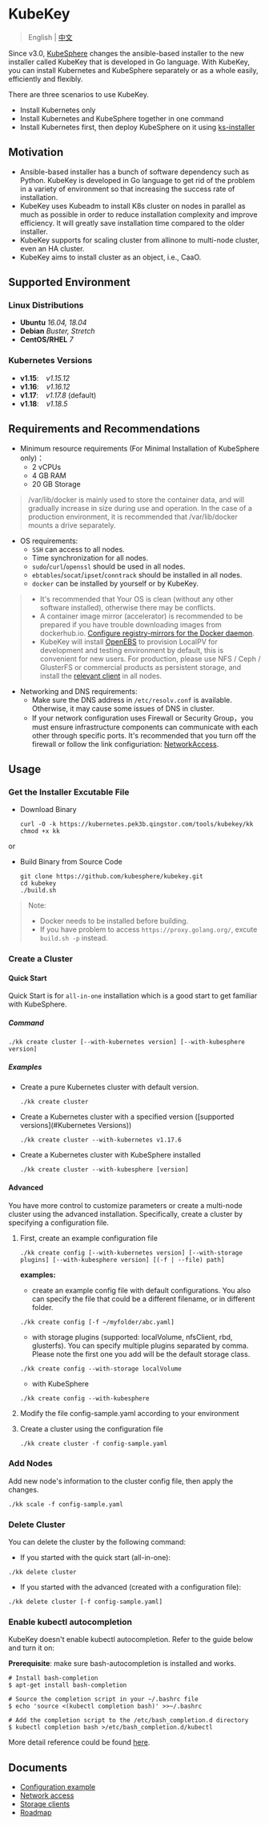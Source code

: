 # KubeKey

> English | [中文](README_zh-CN.md)

Since v3.0, [KubeSphere](https://kubesphere.io) changes the ansible-based installer to the new installer called KubeKey that is developed in Go language. With KubeKey, you can install Kubernetes and KubeSphere separately or as a whole easily, efficiently and flexibly.

There are three scenarios to use KubeKey.

* Install Kubernetes only
* Install Kubernetes and KubeSphere together in one command
* Install Kubernetes first, then deploy KubeSphere on it using [ks-installer](https://github.com/kubesphere/ks-installer)

## Motivation

* Ansible-based installer has a bunch of software dependency such as Python. KubeKey is developed in Go language to get rid of the problem in a variety of environment so that increasing the success rate of installation.
* KubeKey uses Kubeadm to install K8s cluster on nodes in parallel as much as possible in order to reduce installation complexity and improve efficiency. It will greatly save installation time compared to the older installer.
* KubeKey supports for scaling cluster from allinone to multi-node cluster, even an HA cluster.
* KubeKey aims to install cluster as an object, i.e., CaaO.

## Supported Environment

### Linux Distributions

* **Ubuntu**  *16.04, 18.04*
* **Debian**  *Buster, Stretch*
* **CentOS/RHEL**  *7*

### Kubernetes Versions

* **v1.15**: &ensp; *v1.15.12*
* **v1.16**: &ensp; *v1.16.12*
* **v1.17**: &ensp; *v1.17.8* (default)
* **v1.18**: &ensp; *v1.18.5*

## Requirements and Recommendations

* Minimum resource requirements (For Minimal Installation of KubeSphere only)：
  * 2 vCPUs
  * 4 GB RAM
  * 20 GB Storage

> /var/lib/docker is mainly used to store the container data, and will gradually increase in size during use and operation. In the case of a production environment, it is recommended that /var/lib/docker mounts a drive separately.

* OS requirements:
  * `SSH` can access to all nodes.
  * Time synchronization for all nodes.
  * `sudo`/`curl`/`openssl` should be used in all nodes.
  * `ebtables`/`socat`/`ipset`/`conntrack` should be installed in all nodes.
  * `docker` can be installed by yourself or by KubeKey.

> * It's recommended that Your OS is clean (without any other software installed), otherwise there may be conflicts.  
> * A container image mirror (accelerator) is recommended to be prepared if you have trouble downloading images from dockerhub.io. [Configure registry-mirrors for the Docker daemon](https://docs.docker.com/registry/recipes/mirror/#configure-the-docker-daemon).
> * KubeKey will install [OpenEBS](https://openebs.io/) to provision LocalPV for development and testing environment by default, this is convenient for new users. For production, please use NFS / Ceph / GlusterFS  or commercial products as persistent storage, and install the [relevant client](docs/storage-client.md) in all nodes.

* Networking and DNS requirements:
  * Make sure the DNS address in `/etc/resolv.conf` is available. Otherwise, it may cause some issues of DNS in cluster.
  * If your network configuration uses Firewall or Security Group，you must ensure infrastructure components can communicate with each other through specific ports. It's recommended that you turn off the firewall or follow the link configuriation: [NetworkAccess](docs/network-access.md).

## Usage

### Get the Installer Excutable File

* Download Binary

    ```shell script
    curl -O -k https://kubernetes.pek3b.qingstor.com/tools/kubekey/kk
    chmod +x kk
    ```

or

* Build Binary from Source Code

    ```shell script
    git clone https://github.com/kubesphere/kubekey.git
    cd kubekey
    ./build.sh
    ```

> Note:
>
> * Docker needs to be installed before building.
> * If you have problem to access `https://proxy.golang.org/`, excute `build.sh -p` instead.

### Create a Cluster

#### Quick Start

Quick Start is for `all-in-one` installation which is a good start to get familiar with KubeSphere.

##### Command

```shell script
./kk create cluster [--with-kubernetes version] [--with-kubesphere version]
```

##### Examples

* Create a pure Kubernetes cluster with default version.

    ```shell script
    ./kk create cluster
    ```

* Create a Kubernetes cluster with a specified version ([supported versions](#Kubernetes Versions))

    ```shell script
    ./kk create cluster --with-kubernetes v1.17.6
    ```

* Create a Kubernetes cluster with KubeSphere installed

    ```shell script
    ./kk create cluster --with-kubesphere [version]
    ```

#### Advanced

You have more control to customize parameters or create a multi-node cluster using the advanced installation. Specifically, create a cluster by specifying a configuration file.

1. First, create an example configuration file

    ```shell script
    ./kk create config [--with-kubernetes version] [--with-storage plugins] [--with-kubesphere version] [(-f | --file) path]
    ```

   **examples:**

   * create an example config file with default configurations. You also can specify the file that could be a different filename, or in different folder.

    ```shell script
    ./kk create config [-f ~/myfolder/abc.yaml]
    ```

   * with storage plugins (supported: localVolume, nfsClient, rbd, glusterfs). You can specify multiple plugins separated by comma. Please note the first one you add will be the default storage class.

    ```shell script
    ./kk create config --with-storage localVolume
    ```

   * with KubeSphere

    ```shell script
    ./kk create config --with-kubesphere
    ```

2. Modify the file config-sample.yaml according to your environment
3. Create a cluster using the configuration file

    ```shell script
    ./kk create cluster -f config-sample.yaml
    ```

### Add Nodes

Add new node's information to the cluster config file, then apply the changes.

```shell script
./kk scale -f config-sample.yaml
```

### Delete Cluster

You can delete the cluster by the following command:

* If you started with the quick start (all-in-one):

```shell script
./kk delete cluster
```

* If you started with the advanced (created with a configuration file):

```shell script
./kk delete cluster [-f config-sample.yaml]
```

### Enable kubectl autocompletion

KubeKey doesn't enable kubectl autocompletion. Refer to the guide below and turn it on:

**Prerequisite**: make sure bash-autocompletion is installed and works.

```shell script
# Install bash-completion
$ apt-get install bash-completion

# Source the completion script in your ~/.bashrc file
$ echo 'source <(kubectl completion bash)' >>~/.bashrc

# Add the completion script to the /etc/bash_completion.d directory
$ kubectl completion bash >/etc/bash_completion.d/kubectl
```

More detail reference could be found [here](https://kubernetes.io/docs/tasks/tools/install-kubectl/#enabling-shell-autocompletion).

## Documents

* [Configuration example](docs/config-example.md)
* [Network access](docs/network-access.md)
* [Storage clients](docs/storage-client.md)
* [Roadmap](docs/roadmap.md)
